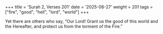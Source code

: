 +++
title = 'Surah 2, Verses 201'
date = '2025-08-27'
weight = 201
tags = ["fire", "good", "hell", "lord", "world"]
+++

Yet there are others who say, “Our Lord! Grant us the good of this world and the Hereafter, and protect us from the torment of the Fire.”